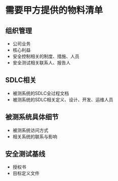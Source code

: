 # 需要甲方提供的物料清单

## 组织管理
- 公司业务
- 核心利益
- 安全控制相关的制度、措施、人员
- 安全测试相关联系人、报告人

## SDLC相关

- 被测系统的SDLC全过程文档
- 被测系统的SDLC相关定义、设计、开发、运维人员

## 被测系统具体细节

- 被测系统访问方式
- 相关系统的联系与影响

## 安全测试基线

- 授权书
- 目标定义文件